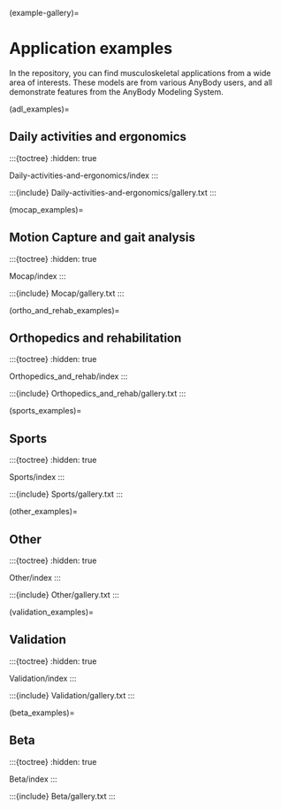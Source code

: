 
(example-gallery)=
# Application examples

In the repository, you can find musculoskeletal applications from a wide area of
interests. These models are from various AnyBody users, and all demonstrate
features from the AnyBody Modeling System.


(adl_examples)=
## Daily activities and ergonomics

:::{toctree}
:hidden: true

Daily-activities-and-ergonomics/index
:::

:::{include} Daily-activities-and-ergonomics/gallery.txt
:::

(mocap_examples)=
## Motion Capture and gait analysis


:::{toctree}
:hidden: true

Mocap/index
:::

:::{include} Mocap/gallery.txt
:::


(ortho_and_rehab_examples)=

## Orthopedics and rehabilitation


:::{toctree}
:hidden: true

Orthopedics_and_rehab/index
:::

:::{include} Orthopedics_and_rehab/gallery.txt
:::

(sports_examples)=

## Sports


:::{toctree}
:hidden: true

Sports/index
:::

:::{include} Sports/gallery.txt
:::

(other_examples)=
## Other


:::{toctree}
:hidden: true

Other/index
:::

:::{include} Other/gallery.txt
:::

(validation_examples)=

## Validation


:::{toctree}
:hidden: true

Validation/index
:::

:::{include} Validation/gallery.txt
:::

(beta_examples)=

## Beta


:::{toctree}
:hidden: true

Beta/index
:::

:::{include} Beta/gallery.txt
:::
